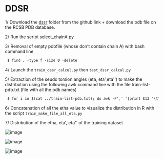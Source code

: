 # DDSR 


1/ Download the [dssr](https://github.com/EvryRNA/rna_angles_prediction_dssr/tree/main) folder from the github link + download the pdb file on the RCSB PDB database. 

2/ Run the script select_chainA.py

3/ Removal of empty pdbfile (whose don't contain chain A) with bash command line

 ```markdown
  $ find . -type f -size 0 -delete
  ```


4/ Launch the  `train_dssr_calcul.py` then `test_dssr_calcul.py`

5/ Extraction of the seudo torsion angles (eta, eta',eta'') to make the distribution using the following awk command line with the file train-list-pdb.txt (file with all the pdb names)

 ```markdown
  $ for i in $(cat ../train-list-pdb.txt); do awk -F',' '{print $13 "\t" $15 "\t" $17}' $i-res.txt > $i-all_eta.txt;done;
  ```
6/ Concatenation of all the etha value to vizualize the distribution in R with the script  `train_make_file_all_eta.py`

7/ Distribution of the etha, eta', eta'' of the training dataset 

![image](https://github.com/HenessA/rna_project_2023/assets/105880255/61f3e23c-27fe-422e-a1c4-d483dd25c9dc)


![image](https://github.com/HenessA/rna_project_2023/assets/105880255/0323da36-4c16-48f6-a31e-a02989ff0748)


![image](https://github.com/HenessA/rna_project_2023/assets/105880255/5fbbac23-9b62-4ebf-8818-124812d6500d)





 
